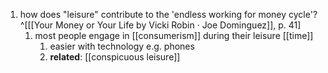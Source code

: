 1. how does "leisure" contribute to the 'endless working for money cycle'?^[[[Your Money or Your Life by Vicki Robin · Joe Dominguez]], p. 41]
	1. most people engage in [[consumerism]] during their leisure [[time]]
		1. easier with technology e.g. phones
		2. **related**: [[conspicuous leisure]]